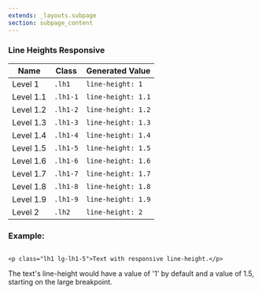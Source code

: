 ```yaml
---
extends: _layouts.subpage
section: subpage_content
---
```

<h3 class="tcg50 ft10 fw3 mb2 md-mb3 flex aic acc">Line Heights <a class="badge br3 bg1 tcw ft3 uppercase ls1 fw6 ml1" title="These helpers accept responsive prefixes">Responsive</a></h3>

<table class="w100 mb6 ft4 tcg60 lh2">
    <thead>
        <tr class="brdr1--bottom bcg10">
            <th class="pv1">Name</th>
            <th class="pv1">Class</th>
            <th class="pv1">Generated Value</th>
        </tr>
    </thead>
    <tbody>
        <tr class="brdr1--bottom bcg10">
            <td class="pv1">Level 1</td>
            <td class="pv1"><code>.lh1</code></td>
            <td class="pv1"><code>line-height: 1</code></td>
        </tr>
        <tr class="brdr1--bottom bcg10">
            <td class="pv1">Level 1.1</td>
            <td class="pv1"><code>.lh1-1</code></td>
            <td class="pv1"><code>line-height: 1.1</code></td>
        </tr>
        <tr class="brdr1--bottom bcg10">
            <td class="pv1">Level 1.2</td>
            <td class="pv1"><code>.lh1-2</code></td>
            <td class="pv1"><code>line-height: 1.2</code></td>
        </tr>
        <tr class="brdr1--bottom bcg10">
            <td class="pv1">Level 1.3</td>
            <td class="pv1"><code>.lh1-3</code></td>
            <td class="pv1"><code>line-height: 1.3</code></td>
        </tr>
        <tr class="brdr1--bottom bcg10">
            <td class="pv1">Level 1.4</td>
            <td class="pv1"><code>.lh1-4</code></td>
            <td class="pv1"><code>line-height: 1.4</code></td>
        </tr>
        <tr class="brdr1--bottom bcg10">
            <td class="pv1">Level 1.5</td>
            <td class="pv1"><code>.lh1-5</code></td>
            <td class="pv1"><code>line-height: 1.5</code></td>
        </tr>
        <tr class="brdr1--bottom bcg10">
            <td class="pv1">Level 1.6</td>
            <td class="pv1"><code>.lh1-6</code></td>
            <td class="pv1"><code>line-height: 1.6</code></td>
        </tr>
        <tr class="brdr1--bottom bcg10">
            <td class="pv1">Level 1.7</td>
            <td class="pv1"><code>.lh1-7</code></td>
            <td class="pv1"><code>line-height: 1.7</code></td>
        </tr>
        <tr class="brdr1--bottom bcg10">
            <td class="pv1">Level 1.8</td>
            <td class="pv1"><code>.lh1-8</code></td>
            <td class="pv1"><code>line-height: 1.8</code></td>
        </tr>
        <tr class="brdr1--bottom bcg10">
            <td class="pv1">Level 1.9</td>
            <td class="pv1"><code>.lh1-9</code></td>
            <td class="pv1"><code>line-height: 1.9</code></td>
        </tr>
        <tr class="brdr1--bottom bcg10">
            <td class="pv1">Level 2</td>
            <td class="pv1"><code>.lh2</code></td>
            <td class="pv1"><code>line-height: 2</code></td>
        </tr>
    </tbody>
</table>

<h3 class="tcg50 ft6 fw3 mb2 md-mb3 flex aic acc">Example:</h3>

<pre class="mb4"><code class="language-html">
&lt;p class="lh1 lg-lh1-5"&gt;Text with responsive line-height.&lt;/p&gt;
</code></pre>

<p class="tcg50 ft5 fw3 mb4 lh2">The text's line-height would have a value of '1' by default and a value of 1.5, starting on the large breakpoint.</p>

